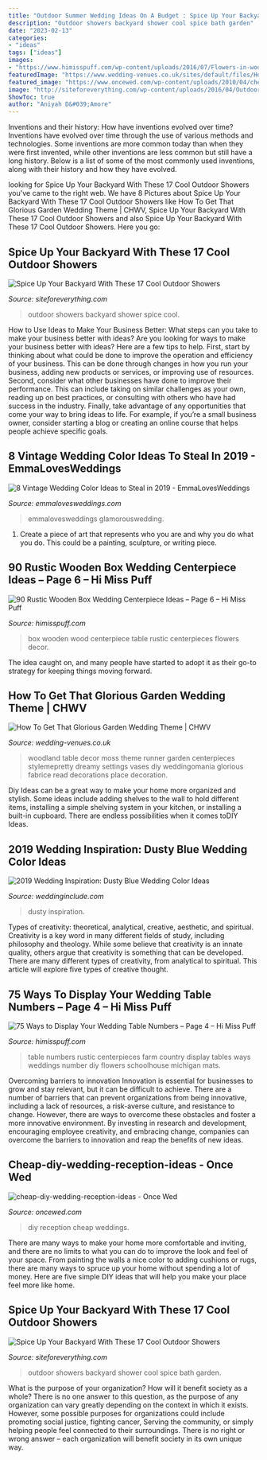 ```yaml
---
title: "Outdoor Summer Wedding Ideas On A Budget : Spice Up Your Backyard With These 17 Cool Outdoor Showers"
description: "Outdoor showers backyard shower cool spice bath garden"
date: "2023-02-13"
categories:
- "ideas"
tags: ["ideas"]
images:
- "https://www.himisspuff.com/wp-content/uploads/2016/07/Flowers-in-wood-box-wedding-ceremony-table.jpg"
featuredImage: "https://www.wedding-venues.co.uk/sites/default/files/How-To-Get-That-Glorious-Garden-Wedding-Theme-FabriceTranzer.jpg"
featured_image: "https://www.oncewed.com/wp-content/uploads/2010/04/cheap-diy-wedding-reception-ideas.jpg"
image: "http://siteforeverything.com/wp-content/uploads/2016/04/Outdoor-Shower-5.jpg"
ShowToc: true
author: "Aniyah D&#039;Amore"
---
```



Inventions and their history: How have inventions evolved over time?
Inventions have evolved over time through the use of various methods and technologies. Some inventions are more common today than when they were first invented, while other inventions are less common but still have a long history. Below is a list of some of the most commonly used inventions, along with their history and how they have evolved.

	

		
looking for Spice Up Your Backyard With These 17 Cool Outdoor Showers you've came to the right web. We have 8 Pictures about Spice Up Your Backyard With These 17 Cool Outdoor Showers like How To Get That Glorious Garden Wedding Theme | CHWV, Spice Up Your Backyard With These 17 Cool Outdoor Showers and also Spice Up Your Backyard With These 17 Cool Outdoor Showers. Here you go:
		
    
## Spice Up Your Backyard With These 17 Cool Outdoor Showers

<img loading=lazy src="http://siteforeverything.com/wp-content/uploads/2016/04/Outdoor-Shower-5.jpg" onerror="this.onerror=null;this.src='https://tse2.mm.bing.net/th?id=OIP.mcLGfxFsc4MnsomYKm0xwwHaLH&amp;pid=15.1';" alt="Spice Up Your Backyard With These 17 Cool Outdoor Showers">

_Source: siteforeverything.com_

>outdoor showers backyard shower spice cool. 

	

How to Use Ideas to Make Your Business Better: What steps can you take to make your business better with ideas?
Are you looking for ways to make your business better with ideas? Here are a few tips to help. First, start by thinking about what could be done to improve the operation and efficiency of your business. This can be done through changes in how you run your business, adding new products or services, or improving use of resources. Second, consider what other businesses have done to improve their performance. This can include taking on similar challenges as your own, reading up on best practices, or consulting with others who have had success in the industry. Finally, take advantage of any opportunities that come your way to bring ideas to life. For example, if you’re a small business owner, consider starting a blog or creating an online course that helps people achieve specific goals.

    
## 8 Vintage Wedding Color Ideas To Steal In 2019 - EmmaLovesWeddings

<img loading=lazy src="https://emmalovesweddings.com/wp-content/uploads/2019/06/burgundy-and-blush-vintage-wedding-colors-486x1024.jpg" onerror="this.onerror=null;this.src='https://tse2.mm.bing.net/th?id=OIP.JH5V72QZX4eA2cRr4GEMegHaPm&amp;pid=15.1';" alt="8 Vintage Wedding Color Ideas to Steal in 2019 - EmmaLovesWeddings">

_Source: emmalovesweddings.com_

>emmalovesweddings glamorouswedding. 

	

1. Create a piece of art that represents who you are and why you do what you do. This could be a painting, sculpture, or writing piece. 

    
## 90 Rustic Wooden Box Wedding Centerpiece Ideas – Page 6 – Hi Miss Puff

<img loading=lazy src="https://www.himisspuff.com/wp-content/uploads/2016/07/Flowers-in-wood-box-wedding-ceremony-table.jpg" onerror="this.onerror=null;this.src='https://tse1.mm.bing.net/th?id=OIP.rlqIkQoYp6h0nS0ssCzKKAHaKO&amp;pid=15.1';" alt="90 Rustic Wooden Box Wedding Centerpiece Ideas – Page 6 – Hi Miss Puff">

_Source: himisspuff.com_

>box wooden wood centerpiece table rustic centerpieces flowers decor. 

	

The idea caught on, and many people have started to adopt it as their go-to strategy for keeping things moving forward.

    
## How To Get That Glorious Garden Wedding Theme | CHWV

<img loading=lazy src="https://www.wedding-venues.co.uk/sites/default/files/How-To-Get-That-Glorious-Garden-Wedding-Theme-FabriceTranzer.jpg" onerror="this.onerror=null;this.src='https://tse4.mm.bing.net/th?id=OIP.saPNJdPkl4QCddy3YMbF5QHaLH&amp;pid=15.1';" alt="How To Get That Glorious Garden Wedding Theme | CHWV">

_Source: wedding-venues.co.uk_

>woodland table decor moss theme runner garden centerpieces stylemepretty dreamy settings vases diy weddingomania glorious fabrice read decorations place decoration. 

	

Diy Ideas can be a great way to make your home more organized and stylish. Some ideas include adding shelves to the wall to hold different items, installing a simple shelving system in your kitchen, or installing a built-in cupboard. There are endless possibilities when it comes toDIY Ideas.

    
## 2019 Wedding Inspiration: Dusty Blue Wedding Color Ideas

<img loading=lazy src="http://www.weddinginclude.com/wp-content/uploads/2017/08/How-To-Create-A-Beautiful-Dusty-Blue-Wedding.jpg" onerror="this.onerror=null;this.src='https://tse2.mm.bing.net/th?id=OIP.3Bc2sMpiIbn-xT5Yfx5eBAHaKD&amp;pid=15.1';" alt="2019 Wedding Inspiration: Dusty Blue Wedding Color Ideas">

_Source: weddinginclude.com_

>dusty inspiration. 

	

Types of creativity: theoretical, analytical, creative, aesthetic, and spiritual.
Creativity is a key word in many different fields of study, including philosophy and theology. While some believe that creativity is an innate quality, others argue that creativity is something that can be developed. There are many different types of creativity, from analytical to spiritual. This article will explore five types of creative thought.

    
## 75 Ways To Display Your Wedding Table Numbers – Page 4 – Hi Miss Puff

<img loading=lazy src="https://www.himisspuff.com/wp-content/uploads/2017/02/Rustic-Wedding-Table-Numbers.jpg" onerror="this.onerror=null;this.src='https://tse3.mm.bing.net/th?id=OIP.tsoPj1_Y2bW6esVxkShZDgHaLH&amp;pid=15.1';" alt="75 Ways to Display Your Wedding Table Numbers – Page 4 – Hi Miss Puff">

_Source: himisspuff.com_

>table numbers rustic centerpieces farm country display tables ways weddings number diy flowers schoolhouse michigan mats. 

	

Overcoming barriers to innovation
Innovation is essential for businesses to grow and stay relevant, but it can be difficult to achieve. There are a number of barriers that can prevent organizations from being innovative, including a lack of resources, a risk-averse culture, and resistance to change.
However, there are ways to overcome these obstacles and foster a more innovative environment. By investing in research and development, encouraging employee creativity, and embracing change, companies can overcome the barriers to innovation and reap the benefits of new ideas.

    
## Cheap-diy-wedding-reception-ideas - Once Wed

<img loading=lazy src="https://www.oncewed.com/wp-content/uploads/2010/04/cheap-diy-wedding-reception-ideas.jpg" onerror="this.onerror=null;this.src='https://tse4.mm.bing.net/th?id=OIP.0YqCTCxwGm3AMKDwx-yAtwHaE7&amp;pid=15.1';" alt="cheap-diy-wedding-reception-ideas - Once Wed">

_Source: oncewed.com_

>diy reception cheap weddings. 

	

There are many ways to make your home more comfortable and inviting, and there are no limits to what you can do to improve the look and feel of your space. From painting the walls a nice color to adding cushions or rugs, there are many ways to spruce up your home without spending a lot of money. Here are five simple DIY ideas that will help you make your place feel more like home.

    
## Spice Up Your Backyard With These 17 Cool Outdoor Showers

<img loading=lazy src="http://siteforeverything.com/wp-content/uploads/2016/04/Outdoor-Shower-6.jpg" onerror="this.onerror=null;this.src='https://tse2.mm.bing.net/th?id=OIP.upm9wf4wI381Mfzhcu5akQHaKw&amp;pid=15.1';" alt="Spice Up Your Backyard With These 17 Cool Outdoor Showers">

_Source: siteforeverything.com_

>outdoor showers backyard shower cool spice bath garden. 

	

What is the purpose of your organization? How will it benefit society as a whole?
There is no one answer to this question, as the purpose of any organization can vary greatly depending on the context in which it exists. However, some possible purposes for organizations could include promoting social justice, fighting cancer, Serving the community, or simply helping people feel connected to their surroundings. There is no right or wrong answer – each organization will benefit society in its own unique way.

